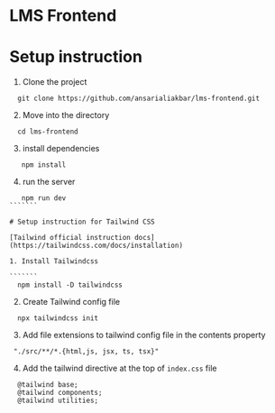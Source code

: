# LMS Frontend

# Setup instruction
1. Clone the project
````````
  git clone https://github.com/ansarialiakbar/lms-frontend.git
`````````
2. Move into the directory
```````
  cd lms-frontend
````````
3. install dependencies
```````
   npm install
````````
4. run the server
`````````
   npm run dev
```````

# Setup instruction for Tailwind CSS

[Tailwind official instruction docs](https://tailwindcss.com/docs/installation)

1. Install Tailwindcss

```````
  npm install -D tailwindcss
`````````
2. Create Tailwind config file

```````
  npx tailwindcss init
```````
3. Add file extensions to tailwind config file in the contents property

`````````
 "./src/**/*.{html,js, jsx, ts, tsx}"
``````````

4. Add the tailwind directive at the top of `index.css` file

````````````
  @tailwind base;
  @tailwind components;
  @tailwind utilities;

````````````
